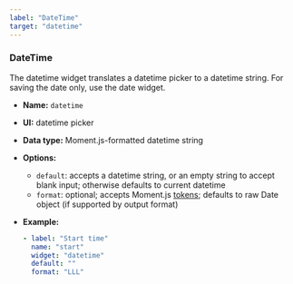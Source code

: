```yaml
---
label: "DateTime"
target: "datetime"
---
```


### DateTime

The datetime widget translates a datetime picker to a datetime string. For saving the date only, use the date widget.

- **Name:** `datetime`
- **UI:** datetime picker
- **Data type:** Moment.js-formatted datetime string
- **Options:**
  - `default`: accepts a datetime string, or an empty string to accept blank input; otherwise defaults to current datetime
  - `format`: optional; accepts Moment.js [tokens](https://momentjs.com/docs/#/parsing/string-format/); defaults to raw Date object (if supported by output format)
- **Example:**

  ```yaml
  - label: "Start time"
    name: "start"
    widget: "datetime"
    default: ""
    format: "LLL"
  ```
